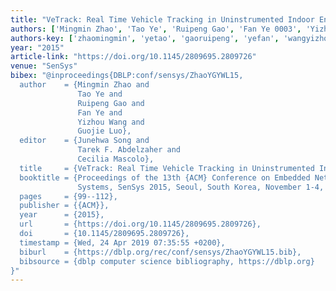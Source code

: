 ```yaml
---
title: "VeTrack: Real Time Vehicle Tracking in Uninstrumented Indoor Environments"
authors: ['Mingmin Zhao', 'Tao Ye', 'Ruipeng Gao', 'Fan Ye 0003', 'Yizhou Wang', 'Guojie Luo']
authors-key: ['zhaomingmin', 'yetao', 'gaoruipeng', 'yefan', 'wangyizhou', 'luoguojie']
year: "2015"
article-link: "https://doi.org/10.1145/2809695.2809726"
venue: "SenSys"
bibex: "@inproceedings{DBLP:conf/sensys/ZhaoYGYWL15,
  author    = {Mingmin Zhao and
               Tao Ye and
               Ruipeng Gao and
               Fan Ye and
               Yizhou Wang and
               Guojie Luo},
  editor    = {Junehwa Song and
               Tarek F. Abdelzaher and
               Cecilia Mascolo},
  title     = {VeTrack: Real Time Vehicle Tracking in Uninstrumented Indoor Environments},
  booktitle = {Proceedings of the 13th {ACM} Conference on Embedded Networked Sensor
               Systems, SenSys 2015, Seoul, South Korea, November 1-4, 2015},
  pages     = {99--112},
  publisher = {{ACM}},
  year      = {2015},
  url       = {https://doi.org/10.1145/2809695.2809726},
  doi       = {10.1145/2809695.2809726},
  timestamp = {Wed, 24 Apr 2019 07:35:55 +0200},
  biburl    = {https://dblp.org/rec/conf/sensys/ZhaoYGYWL15.bib},
  bibsource = {dblp computer science bibliography, https://dblp.org}
}"
---
```

